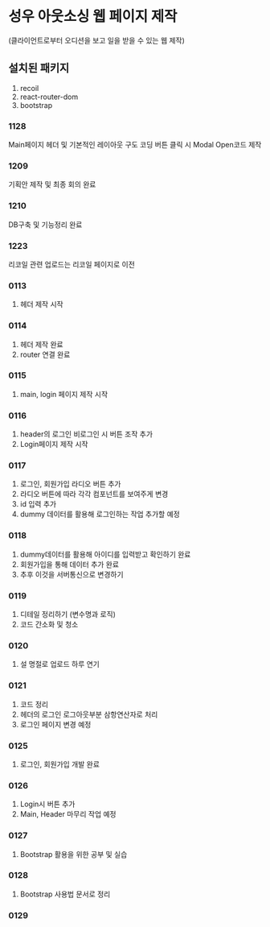 # 성우 아웃소싱 웹 페이지 제작

(클라이언트로부터 오디션을 보고 일을 받을 수 있는 웹 제작)

## 설치된 패키지

1. recoil
2. react-router-dom
3. bootstrap

### 1128

Main페이지 헤더 및 기본적인 레이아웃 구도 코딩
버튼 클릭 시 Modal Open코드 제작

### 1209

기획안 제작 및 최종 회의 완료

### 1210

DB구축 및 기능정리 완료

### 1223

리코일 관련 업로드는 리코일 페이지로 이전

### 0113

1. 헤더 제작 시작

### 0114

1. 헤더 제작 완료
2. router 연결 완료

### 0115

1. main, login 페이지 제작 시작

### 0116

1. header의 로그인 비로그인 시 버튼 조작 추가
2. Login페이지 제작 시작

### 0117

1. 로그인, 회원가입 라디오 버튼 추가
2. 라디오 버튼에 따라 각각 컴포넌트를 보여주게 변경
3. id 입력 추가
4. dummy 데이터를 활용해 로그인하는 작업 추가할 예정

### 0118

1. dummy데이터를 활용해 아이디를 입력받고 확인하기 완료
2. 회원가입을 통해 데이터 추가 완료
3. 추후 이것을 서버통신으로 변경하기

### 0119

1. 디테일 정리하기 (변수명과 로직)
2. 코드 간소화 및 청소

### 0120

1. 설 명절로 업로드 하루 연기

### 0121

1. 코드 정리
2. 헤더의 로그인 로그아웃부분 삼항연산자로 처리
3. 로그인 페이지 변경 예정

### 0125

1. 로그인, 회원가입 개발 완료

### 0126

1. Login시 버튼 추가
2. Main, Header 마무리 작업 예정

### 0127

1. Bootstrap 활용을 위한 공부 및 실습

### 0128

1. Bootstrap 사용법 문서로 정리

### 0129
